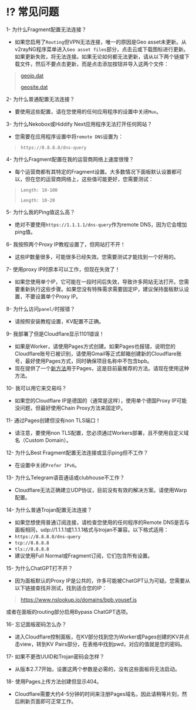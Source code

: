 # ⁉️ 常见问题

1- 为什么Fragment配置无法连接？
- 如果您启用了`Routing`但VPN无法连接，唯一的原因是Geo asset未更新。从v2rayNG程序菜单进入`Geo asset files`部分，点击云或下载图标进行更新。如果更新失败，将无法连接。如果无论如何都无法更新，请从以下两个链接下载文件，然后不要点击更新，而是点击添加按钮并导入这两个文件：
>
>[geoip.dat](https://github.com/Loyalsoldier/v2ray-rules-dat/releases/latest/download/geoip.dat)
>
>[geosite.dat](https://github.com/Loyalsoldier/v2ray-rules-dat/releases/latest/download/geosite.dat)

2- 为什么普通配置无法连接？
- 要使用这些配置，请在您使用的任何应用程序的设置中关闭`Mux`。

3- 为什么Nekobox或Hiddify Next应用程序无法打开任何网站？
- 您需要在应用程序设置中将`remote DNS`设置为：
> `https://8.8.8.8/dns-query`

4- 为什么Fragment配置在我的运营商网络上速度很慢？
- 每个运营商都有其特定的Fragment设置。大多数情况下面板默认设置都可以，但在您的运营商网络上，这些值可能更好，您需要测试：
> `Length: 10-100`
>
> `Length: 10-20`

5- 为什么我的Ping值这么高？
- 绝对不要使用`https://1.1.1.1/dns-query`作为remote DNS，因为它会增加ping值。

6- 我按照两个Proxy IP教程设置了，但网站打不开！
- 这些IP数量很多，可能很多已经失效。您需要测试才能找到一个好用的。

7- 使用proxy IP时原本可以工作，但现在失效了！
- 如果您使用单个IP，它可能在一段时间后失效，导致许多网站无法打开。您需要重新执行这些步骤。如果您没有特殊需求需要固定IP，建议保持面板默认设置，不要设置单个Proxy IP。

8- 为什么访问`panel/`时报错？
- 请按照安装教程设置，KV配置不正确。

9- 我部署了但是Cloudflare显示1101错误！
- 如果是Worker，请使用Pages方式创建。如果Pages也报错，说明您的Cloudflare账号已被识别，请使用Gmail等正式邮箱创建新的Cloudflare账号，最好使用Pages方式，同时确保项目名称中不包含bpb。
- 现在提供了一个[新方法](https://github.com/bia-pain-bache/BPB-Worker-Panel/blob/main/docs/pages_upload_installation_fa.md)用于Pages，这是目前最推荐的方法。请现在使用这种方法。

10- 我可以用它来交易吗？
- 如果您的Cloudflare IP是德国的（通常是这样），使用单个德国Proxy IP可能没问题，但最好使用Chain Proxy方法来固定IP。

11- 通过Pages创建但没有non TLS端口！
- 请注意，要使用non TLS配置，您必须通过Workers部署，且不使用自定义域名（Custom Domain）。

12- 为什么Best Fragment配置无法连接或显示ping但不工作？
- 在设置中关闭`Prefer IPv6`。

13- 为什么Telegram语音通话或clubhouse不工作？
- Cloudflare无法正确建立UDP协议，目前没有有效的解决方案。请使用Warp配置。

14- 为什么普通Trojan配置无法连接？
- 如果您想使用普通订阅连接，请检查您使用的任何程序的Remote DNS是否与面板相同，udp://1.1.1.1或1.1.1.1格式与trojan不兼容。以下格式适用：
- `https://8.8.8.8/dns-query`
- `tcp://8.8.8.8`
- `tls://8.8.8.8`
- 建议使用Full Normal或Fragment订阅，它们包含所有设置。

15- 为什么ChatGPT打不开？
- 因为面板默认的Proxy IP是公共的，许多可能被ChatGPT认为可疑。您需要从以下链接查找并测试，找到适合您的IP：
> https://www.nslookup.io/domains/bpb.yousef.is

或者在面板的routing部分启用Bypass ChatGPT选项。

16- 忘记面板密码怎么办？
- 进入Cloudflare控制面板，在KV部分找到您为Worker或Pages创建的KV并点击view，转到KV Pairs部分，在表格中找到pwd，对应的值就是您的密码。

17- 如果不更改UUID和Trojan密码会怎样？
- 从版本2.7.7开始，设置这两个参数是必需的，没有这些面板将无法启动。

18- 使用Pages上传方法创建但显示404。
- Cloudflare需要大约4-5分钟的时间来注册Pages域名，因此请稍等片刻，然后刷新页面即可正常工作。 